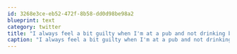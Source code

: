 ```yaml
---
id: 3268e3ce-eb52-472f-8b58-dd0d98be98a2
blueprint: text
category: twitter
title: "I always feel a bit guilty when I'm at a pub and not drinking beer"
caption: "I always feel a bit guilty when I'm at a pub and not drinking beer"
---
```

